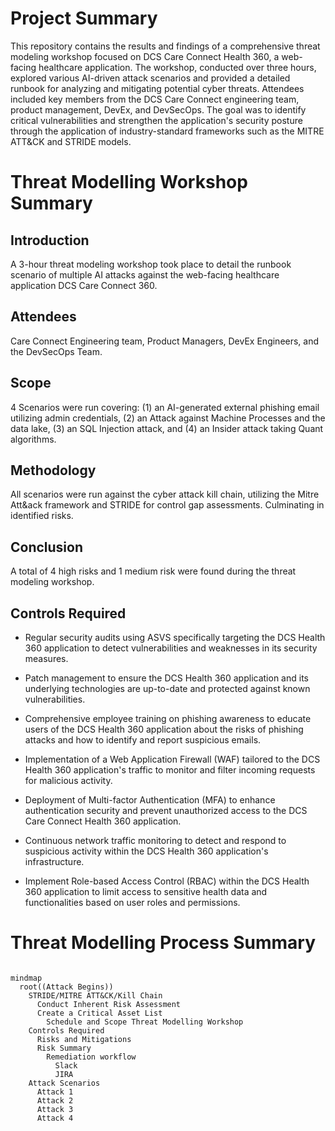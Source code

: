 # Project Summary


This repository contains the results and findings of a comprehensive threat modeling workshop focused on DCS Care Connect Health 360, a web-facing healthcare application. The workshop, conducted over three hours, explored various AI-driven attack scenarios and provided a detailed runbook for analyzing and mitigating potential cyber threats. Attendees included key members from the DCS Care Connect engineering team, product management, DevEx, and DevSecOps. The goal was to identify critical vulnerabilities and strengthen the application's security posture through the application of industry-standard frameworks such as the MITRE ATT&CK and STRIDE models.





# Threat Modelling Workshop Summary



## Introduction

A 3-hour threat modeling workshop took place to detail the runbook scenario of multiple AI attacks against the web-facing healthcare application DCS Care Connect 360.



## Attendees

Care Connect Engineering team, Product Managers, DevEx Engineers, and the DevSecOps Team.



## Scope

4 Scenarios were run covering: (1) an AI-generated external phishing email utilizing admin credentials, (2) an Attack against Machine Processes and the data lake, (3) an SQL Injection attack, and (4) an Insider attack taking Quant algorithms.



## Methodology

All scenarios were run against the cyber attack kill chain, utilizing the Mitre Att&ack framework and STRIDE for control gap assessments. Culminating in identified risks. 



## Conclusion

A total of 4 high risks and 1 medium risk were found during the threat modeling workshop.



## Controls Required



- Regular security audits using ASVS specifically targeting the DCS Health 360 application to detect vulnerabilities and weaknesses in its security measures.

- Patch management to ensure the DCS Health 360 application and its underlying technologies are up-to-date and protected against known vulnerabilities.

- Comprehensive employee training on phishing awareness to educate users of the DCS Health 360 application about the risks of phishing attacks and how to identify and report suspicious emails.

- Implementation of a Web Application Firewall (WAF) tailored to the DCS Health 360 application's traffic to monitor and filter incoming requests for malicious activity.

- Deployment of Multi-factor Authentication (MFA) to enhance authentication security and prevent unauthorized access to the DCS Care Connect Health 360 application.

- Continuous network traffic monitoring to detect and respond to suspicious activity within the DCS Health 360 application's infrastructure.

- Implement Role-based Access Control (RBAC) within the DCS Health 360 application to limit access to sensitive health data and functionalities based on user roles and permissions.



# Threat Modelling Process Summary



```mermaid

mindmap
  root((Attack Begins))
    STRIDE/MITRE ATT&CK/Kill Chain
      Conduct Inherent Risk Assessment
      Create a Critical Asset List
        Schedule and Scope Threat Modelling Workshop
    Controls Required
      Risks and Mitigations
      Risk Summary
        Remediation workflow
          Slack
          JIRA
    Attack Scenarios
      Attack 1
      Attack 2
      Attack 3
      Attack 4
